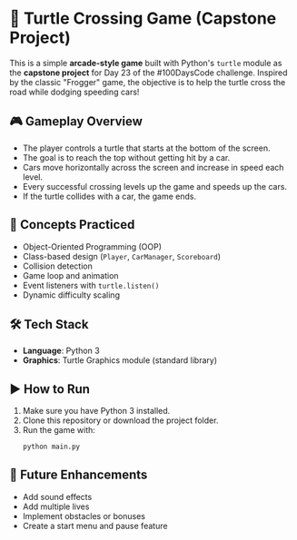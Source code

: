 # 🐢 Turtle Crossing Game (Capstone Project)

This is a simple **arcade-style game** built with Python's `turtle` module as the **capstone project** for Day 23 of the #100DaysCode challenge. Inspired by the classic "Frogger" game, the objective is to help the turtle cross the road while dodging speeding cars!

## 🎮 Gameplay Overview

- The player controls a turtle that starts at the bottom of the screen.
- The goal is to reach the top without getting hit by a car.
- Cars move horizontally across the screen and increase in speed each level.
- Every successful crossing levels up the game and speeds up the cars.
- If the turtle collides with a car, the game ends.

## 🧠 Concepts Practiced

- Object-Oriented Programming (OOP)
- Class-based design (`Player`, `CarManager`, `Scoreboard`)
- Collision detection
- Game loop and animation
- Event listeners with `turtle.listen()`
- Dynamic difficulty scaling

## 🛠️ Tech Stack

- **Language**: Python 3
- **Graphics**: Turtle Graphics module (standard library)

## ▶️ How to Run
1. Make sure you have Python 3 installed.
2. Clone this repository or download the project folder.
3. Run the game with:
    ```bash
    python main.py
    ```

## 🚀 Future Enhancements
- Add sound effects
- Add multiple lives
- Implement obstacles or bonuses
- Create a start menu and pause feature

